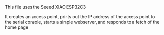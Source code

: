 This file uses the Seeed XIAO ESP32C3

It creates an access point, prints out the IP address of the access point to the serial console, starts a simple webserver, and responds to a fetch of the home page
